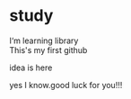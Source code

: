 # study
I‘m learning library</br>
This's my first github

idea is here

yes I know.good luck for you!!!
